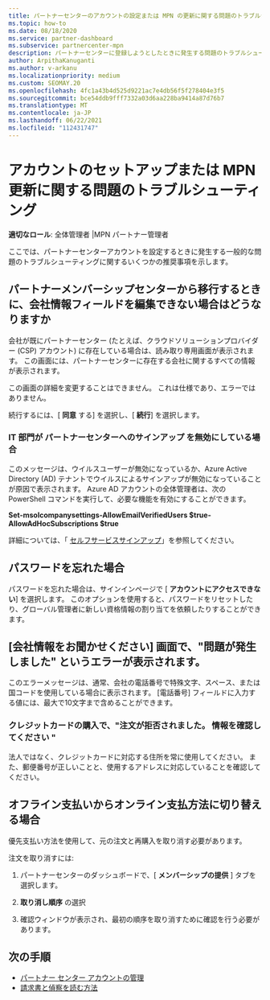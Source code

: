 ```yaml
---
title: パートナーセンターのアカウントの設定または MPN の更新に関する問題のトラブルシューティング
ms.topic: how-to
ms.date: 08/18/2020
ms.service: partner-dashboard
ms.subservice: partnercenter-mpn
description: パートナーセンターに登録しようとしたときに発生する問題のトラブルシューティングを行います。 回答は、支払い方法やパスワードを忘れた場合の課題に対処します。
author: ArpithaKanuganti
ms.author: v-arkanu
ms.localizationpriority: medium
ms.custom: SEOMAY.20
ms.openlocfilehash: 4fc1a43b4d525d9221ac7e4db56f5f278404e3f5
ms.sourcegitcommit: bce54ddb9fff7332a03d6aa228ba9414a87d76b7
ms.translationtype: MT
ms.contentlocale: ja-JP
ms.lasthandoff: 06/22/2021
ms.locfileid: "112431747"
---
```

# <a name="troubleshoot-account-setup-or-mpn-renewal-issues"></a>アカウントのセットアップまたは MPN 更新に関する問題のトラブルシューティング

**適切なロール**: 全体管理者 |MPN パートナー管理者
 
ここでは、パートナーセンターアカウントを設定するときに発生する一般的な問題のトラブルシューティングに関するいくつかの推奨事項を示します。

## <a name="what-happens-if-you-are-migrating-from-partner-membership-center-and-you-cant-edit-any-company-information-fields"></a>パートナーメンバーシップセンターから移行するときに、会社情報フィールドを編集できない場合はどうなりますか

会社が既にパートナーセンター (たとえば、クラウドソリューションプロバイダー (CSP) アカウント) に存在している場合は、読み取り専用画面が表示されます。 この画面には、パートナーセンターに存在する会社に関するすべての情報が表示されます。

この画面の詳細を変更することはできません。 これは仕様であり、エラーではありません。

続行するには、[ **同意** する] を選択し、[ **続行**] を選択します。


### <a name="if-the-it-department-has-turned-off-sign-up-for-partner-center"></a>IT 部門が **パートナーセンターへのサインアップ** を無効にしている場合

このメッセージは、ウイルスユーザーが無効になっているか、Azure Active Directory (AD) テナントでウイルスによるサインアップが無効になっていることが原因で表示されます。 Azure AD アカウントの全体管理者は、次の PowerShell コマンドを実行して、必要な機能を有効にすることができます。

**Set-msolcompanysettings-AllowEmailVerifiedUsers $true-AllowAdHocSubscriptions $true**

詳細については、「 [セルフサービスサインアップ](/azure/active-directory/users-groups-roles/directory-self-service-signup)」を参照してください。

## <a name="you-forgot-your-password"></a>パスワードを忘れた場合

パスワードを忘れた場合は、サインインページで [ **アカウントにアクセスできない**] を選択します。 このオプションを使用すると、パスワードをリセットしたり、グローバル管理者に新しい資格情報の割り当てを依頼したりすることができます。

## <a name="on-the-tell-us-about-your-company-screen-you-receive-a-something-went-wrong-error"></a>[会社情報をお聞かせください] 画面で、"問題が発生しました" というエラーが表示されます。

このエラーメッセージは、通常、会社の電話番号で特殊文字、スペース、または国コードを使用している場合に表示されます。 [電話番号] フィールドに入力する値には、最大で10文字まで含めることができます。


### <a name="your-credit-card-purchase-is-receiving-an-error-message-stating-that-your-order-was-declined-please-verify-your-information"></a>クレジットカードの購入で、"注文が拒否されました。 情報を確認してください "


法人ではなく、クレジットカードに対応する住所を常に使用してください。 また、郵便番号が正しいことと、使用するアドレスに対応していることを確認してください。

## <a name="you-want-to-switch-from-offline-payment-to-online-payment-method"></a>オフライン支払いからオンライン支払方法に切り替える場合 

優先支払い方法を使用して、元の注文と再購入を取り消す必要があります。

注文を取り消すには:

1. パートナーセンターのダッシュボードで、[ **メンバーシップの提供** ] タブを選択します。

2. **取り消し順序** の選択

3. 確認ウィンドウが表示され、最初の順序を取り消すために確認を行う必要があります。

## <a name="next-steps"></a>次の手順

- [パートナー センター アカウントの管理](partner-center-account-setup.md)
- [請求書と偵察を読む方法](read-your-bill.md)
